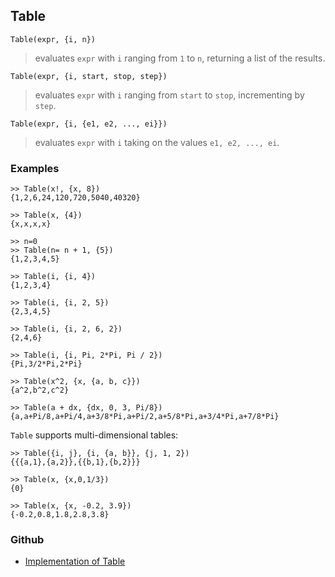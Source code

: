 ## Table

```
Table(expr, {i, n})
```

> evaluates `expr` with `i` ranging from `1` to `n`, returning a list of the results.

```
Table(expr, {i, start, stop, step})
```

> evaluates `expr` with `i` ranging from `start` to `stop`, incrementing by `step`.

```
Table(expr, {i, {e1, e2, ..., ei}})
```

> evaluates `expr` with `i` taking on the values `e1, e2, ..., ei`.

### Examples

```
>> Table(x!, {x, 8})
{1,2,6,24,120,720,5040,40320}

>> Table(x, {4})
{x,x,x,x}
 
>> n=0
>> Table(n= n + 1, {5})
{1,2,3,4,5}
 
>> Table(i, {i, 4})
{1,2,3,4}
 
>> Table(i, {i, 2, 5})
{2,3,4,5}
 
>> Table(i, {i, 2, 6, 2})
{2,4,6}
 
>> Table(i, {i, Pi, 2*Pi, Pi / 2})
{Pi,3/2*Pi,2*Pi} 
 
>> Table(x^2, {x, {a, b, c}})
{a^2,b^2,c^2} 

>> Table(a + dx, {dx, 0, 3, Pi/8})
{a,a+Pi/8,a+Pi/4,a+3/8*Pi,a+Pi/2,a+5/8*Pi,a+3/4*Pi,a+7/8*Pi}
```

`Table` supports multi-dimensional tables:

```
>> Table({i, j}, {i, {a, b}}, {j, 1, 2})
{{{a,1},{a,2}},{{b,1},{b,2}}} 
 
>> Table(x, {x,0,1/3})
{0}
 
>> Table(x, {x, -0.2, 3.9})
{-0.2,0.8,1.8,2.8,3.8} 
```

### Github

* [Implementation of Table](https://github.com/axkr/symja_android_library/blob/master/symja_android_library/matheclipse-core/src/main/java/org/matheclipse/core/builtin/ListFunctions.java#L6928) 
